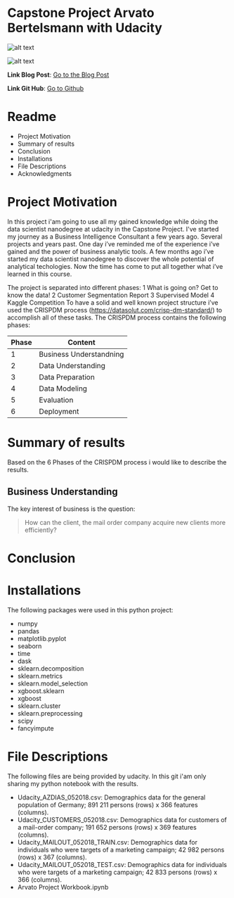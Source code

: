 Capstone Project Arvato Bertelsmann with Udacity
==========

![alt text](https://www.roadtovr.com/wp-content/uploads/2017/10/udacity-logo.png)


![alt text](https://www.bertelsmann.de/media/news-und-media/logos/sg-logo-afs_teaser_2_3_lt_768_retina.gif)

**Link Blog Post**: 
[Go to the Blog Post](https://hendrik-carius.medium.com/the-final-step-to-become-a-data-scientist-nanodegree-capstone-project-arvato-bertelsmann-cc7fee5f286)

**Link Git Hub**: 
[Go to Github](https://github.com/henca312/FinalProject/)


**Readme**
==========
- Project Motivation
- Summary of results
- Conclusion
- Installations
- File Descriptions
- Acknowledgments

Project Motivation
==========
In this project i'am going to use all my gained knowledge while doing the data scientist nanodegree at udacity in the Capstone Project. I've started my journey as a Business Intelligence Consultant a few years ago. Several projects and years past. One day i’ve reminded me of the experience i’ve gained and the power of business analytic tools. A few months ago i’ve started my data scientist nanodegree to discover the whole potential of analytical techologies. Now the time has come to put all together what i’ve learned in this course.

The project is separated into different phases:
1 What is going on? Get to know the data!
2 Customer Segmentation Report
3 Supervised Model
4 Kaggle Competition
To have a solid and well known project structure i’ve used the CRISPDM process (https://datasolut.com/crisp-dm-standard/) to accomplish all of these tasks. The CRISPDM process contains the following phases:

| Phase  | Content |
| ------------- | ------------- |
| 1  | Business Understandning  |
| 2  | Data Understanding  |
| 3 | Data Preparation |
| 4 | Data Modeling |
| 5 | Evaluation |
| 6 | Deployment|

Summary of results
==========
Based on the 6 Phases of the CRISPDM process i would like to describe the results.
## Business Understanding
The key interest of business is the question:
> How can the client, the mail order company acquire new clients more efficiently?

Conclusion
==========

Installations
==========
The following packages were used in this python project:
* numpy 
* pandas
* matplotlib.pyplot
* seaborn 
* time
* dask 
* sklearn.decomposition
* sklearn.metrics 
* sklearn.model_selection  
* xgboost.sklearn   
* xgboost  
* sklearn.cluster  
* sklearn.preprocessing 
* scipy 
* fancyimpute 


File Descriptions
==========
The following files are being provided by udacity. In this git i'am only sharing my python notebook with the results.
* Udacity_AZDIAS_052018.csv: Demographics data for the general population of Germany; 891 211 persons (rows) x 366 features (columns).
* Udacity_CUSTOMERS_052018.csv: Demographics data for customers of a mail-order company; 191 652 persons (rows) x 369 features (columns).
* Udacity_MAILOUT_052018_TRAIN.csv: Demographics data for individuals who were targets of a marketing campaign; 42 982 persons (rows) x 367 (columns).
* Udacity_MAILOUT_052018_TEST.csv: Demographics data for individuals who were targets of a marketing campaign; 42 833 persons (rows) x 366 (columns).
* Arvato Project Workbook.ipynb







